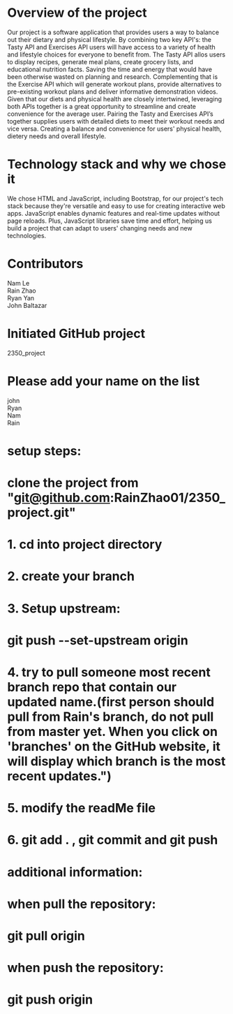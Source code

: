 # Overview of the project

Our project is a software application that provides users a way to balance out their dietary and physical lifestyle. By combining two key API's: the Tasty API and Exercises API users will have access to a variety of health and lifestyle choices for everyone to benefit from. The Tasty API allos users to display recipes, generate meal plans, create grocery lists, and educational nutrition facts. Saving the time and energy that would have been otherwise wasted on planning and research. Complementing that is the Exercise API which will generate workout plans, provide alternatives to pre-existing workout plans and deliver informative demonstration videos. Given that our diets and physical health are closely intertwined, leveraging both APIs together is a great opportunity to streamline and create convenience for the average user. Pairing the Tasty and Exercises API’s together supplies users with detailed diets to meet their workout needs and vice versa. Creating a balance and convenience for users' physical health, dietery needs and overall lifestyle.

# Technology stack and why we chose it

We chose HTML and JavaScript, including Bootstrap, for our project's tech stack because they're versatile and easy to use for creating interactive web apps. JavaScript enables dynamic features and real-time updates without page reloads. Plus, JavaScript libraries save time and effort, helping us build a project that can adapt to users' changing needs and new technologies.

# Contributors
Nam Le<br />
Rain Zhao<br />
Ryan Yan<br />
John Baltazar<br />


# Initiated GitHub project 

2350_project

# Please add your name on the list

john<br />
Ryan<br />
Nam<br />
Rain<br />

# setup steps:
# clone the project from "git@github.com:RainZhao01/2350_project.git"

# 1. cd into project directory

# 2. create your branch

# 3. Setup upstream:
# git push --set-upstream origin

# 4. try to pull someone most recent branch repo that contain our updated name.(first person should pull from Rain's branch, do not pull from master yet. When you click on 'branches' on the GitHub website, it will display which branch is the most recent updates.")

# 5. modify the readMe file

# 6. git add . , git commit and git push


# additional information:
# when pull the repository:
# git pull origin <your branch name>
# when push the repository:
# git push origin <your branch name>


